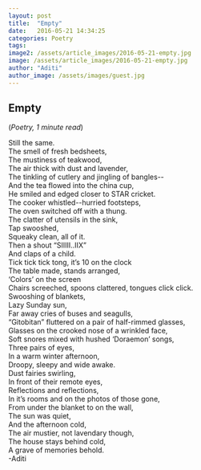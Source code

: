 ```yaml
---
layout: post
title:  "Empty"
date:   2016-05-21 14:34:25
categories: Poetry
tags: 
image2: /assets/article_images/2016-05-21-empty.jpg
image: /assets/article_images/2016-05-21-empty.jpg
author: "Aditi"
author_image: /assets/images/guest.jpg
---
```

<h2>Empty</h2>
(<i>Poetry, 1 minute read</i>)
<p>Still the same.<br>
The smell of fresh bedsheets,<br>
The mustiness of teakwood,<br>
The air thick with dust and lavender,<br>
The tinkling of cutlery and jingling of bangles--<br>
And the tea flowed into the china cup,<br>
He smiled and edged closer to STAR cricket.<br>
The cooker whistled--hurried footsteps,<br>
The oven switched off with a thung.<br>
The clatter of utensils in the sink,<br>
Tap swooshed,<br>
Squeaky clean, all of it.<br>
Then a shout “SIIIII..IIX”<br>
And claps of a child.<br>
Tick tick tick tong, it’s 10 on the clock<br>
The table made, stands arranged,<br>
‘Colors’ on the screen<br>
Chairs screeched, spoons clattered, tongues click click.<br>
Swooshing of blankets,<br>
Lazy Sunday sun,<br>
Far away cries of buses and seagulls,<br>
“Gitobitan” fluttered on a pair of half-rimmed glasses,<br>
Glasses on the crooked nose of a wrinkled face,<br>
Soft snores mixed with hushed ‘Doraemon’ songs,<br>
Three pairs of eyes,<br>
In a warm winter afternoon,<br>
Droopy, sleepy and wide awake.<br>
Dust fairies swirling,<br>
In front of their remote eyes,<br>
Reflections and reflections,<br>
In it’s rooms and on the photos of those gone,<br>
From under the blanket to on the wall,<br>
The sun was quiet,<br>
And the afternoon cold,<br>
The air mustier, not lavendary though,<br>
The house stays behind cold,<br>
A grave of memories behold.<br>
-Aditi</p>